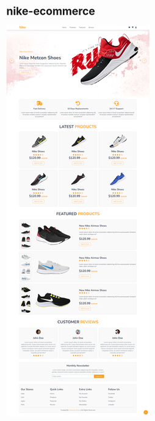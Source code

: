 # nike-ecommerce


![ScreenShot](screencapture-brian-nike-ecommerce-netlify-app-2022-10-28-01_45_07.png?raw=true "ScreenShot")
